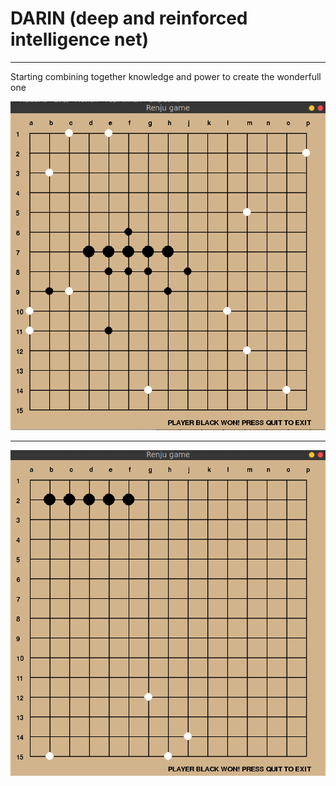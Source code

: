 # DARIN (deep and reinforced intelligence net)

---

Starting combining together knowledge and power to create the wonderfull one


![](https://github.com/birshert/Darin/blob/master/NET/sample1.png)

---

![](https://github.com/birshert/Darin/blob/master/NET/sample2.png)
